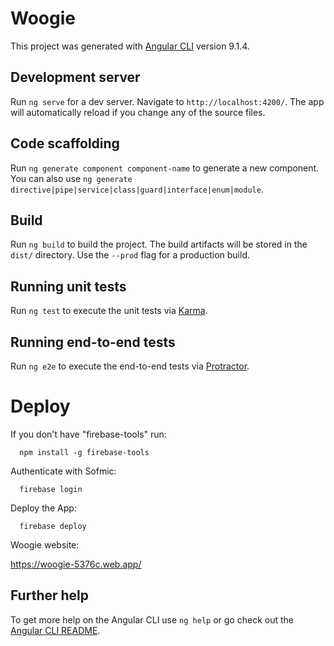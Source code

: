 # Woogie

This project was generated with [Angular CLI](https://github.com/angular/angular-cli) version 9.1.4.

## Development server

Run `ng serve` for a dev server. Navigate to `http://localhost:4200/`. The app will automatically reload if you change any of the source files.

## Code scaffolding

Run `ng generate component component-name` to generate a new component. You can also use `ng generate directive|pipe|service|class|guard|interface|enum|module`.

## Build

Run `ng build` to build the project. The build artifacts will be stored in the `dist/` directory. Use the `--prod` flag for a production build.

## Running unit tests

Run `ng test` to execute the unit tests via [Karma](https://karma-runner.github.io).

## Running end-to-end tests

Run `ng e2e` to execute the end-to-end tests via [Protractor](http://www.protractortest.org/).

# Deploy

If you don't have "firebase-tools" run:

      npm install -g firebase-tools

Authenticate with Sofmic:

      firebase login

Deploy the App:

      firebase deploy

Woogie website:

https://woogie-5376c.web.app/

## Further help

To get more help on the Angular CLI use `ng help` or go check out the [Angular CLI README](https://github.com/angular/angular-cli/blob/master/README.md).
